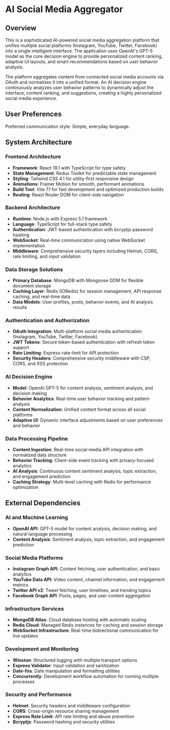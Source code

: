 # AI Social Media Aggregator

## Overview

This is a sophisticated AI-powered social media aggregation platform that unifies multiple social platforms (Instagram, YouTube, Twitter, Facebook) into a single intelligent interface. The application uses OpenAI's GPT-5 model as the core decision engine to provide personalized content ranking, adaptive UI layouts, and smart recommendations based on user behavior analysis.

The platform aggregates content from connected social media accounts via OAuth and normalizes it into a unified format. An AI decision engine continuously analyzes user behavior patterns to dynamically adjust the interface, content ranking, and suggestions, creating a highly personalized social media experience.

## User Preferences

Preferred communication style: Simple, everyday language.

## System Architecture

### Frontend Architecture
- **Framework**: React 19.1 with TypeScript for type safety
- **State Management**: Redux Toolkit for predictable state management
- **Styling**: Tailwind CSS 4.1 for utility-first responsive design
- **Animations**: Framer Motion for smooth, performant animations
- **Build Tool**: Vite 7.1 for fast development and optimized production builds
- **Routing**: React Router DOM for client-side navigation

### Backend Architecture
- **Runtime**: Node.js with Express 5.1 framework
- **Language**: TypeScript for full-stack type safety
- **Authentication**: JWT-based authentication with bcryptjs password hashing
- **WebSocket**: Real-time communication using native WebSocket implementation
- **Middleware**: Comprehensive security layers including Helmet, CORS, rate limiting, and input validation

### Data Storage Solutions
- **Primary Database**: MongoDB with Mongoose ODM for flexible document storage
- **Caching Layer**: Redis (IORedis) for session management, API response caching, and real-time data
- **Data Models**: User profiles, posts, behavior events, and AI analysis results

### Authentication and Authorization
- **OAuth Integration**: Multi-platform social media authentication (Instagram, YouTube, Twitter, Facebook)
- **JWT Tokens**: Secure token-based authentication with refresh token support
- **Rate Limiting**: Express-rate-limit for API protection
- **Security Headers**: Comprehensive security middleware with CSP, CORS, and XSS protection

### AI Decision Engine
- **Model**: OpenAI GPT-5 for content analysis, sentiment analysis, and decision making
- **Behavior Analytics**: Real-time user behavior tracking and pattern analysis
- **Content Normalization**: Unified content format across all social platforms
- **Adaptive UI**: Dynamic interface adjustments based on user preferences and behavior

### Data Processing Pipeline
- **Content Ingestion**: Real-time social media API integration with normalized data structure
- **Behavior Tracking**: Client-side event tracking with privacy-focused analytics
- **AI Analysis**: Continuous content sentiment analysis, topic extraction, and engagement prediction
- **Caching Strategy**: Multi-level caching with Redis for performance optimization

## External Dependencies

### AI and Machine Learning
- **OpenAI API**: GPT-5 model for content analysis, decision making, and natural language processing
- **Content Analysis**: Sentiment analysis, topic extraction, and engagement prediction

### Social Media Platforms
- **Instagram Graph API**: Content fetching, user authentication, and basic analytics
- **YouTube Data API**: Video content, channel information, and engagement metrics
- **Twitter API v2**: Tweet fetching, user timelines, and trending topics
- **Facebook Graph API**: Posts, pages, and user content aggregation

### Infrastructure Services
- **MongoDB Atlas**: Cloud database hosting with automatic scaling
- **Redis Cloud**: Managed Redis instances for caching and session storage
- **WebSocket Infrastructure**: Real-time bidirectional communication for live updates

### Development and Monitoring
- **Winston**: Structured logging with multiple transport options
- **Express Validator**: Input validation and sanitization
- **Date-fns**: Date manipulation and formatting utilities
- **Concurrently**: Development workflow automation for running multiple processes

### Security and Performance
- **Helmet**: Security headers and middleware configuration
- **CORS**: Cross-origin resource sharing management
- **Express Rate Limit**: API rate limiting and abuse prevention
- **Bcryptjs**: Password hashing and security utilities